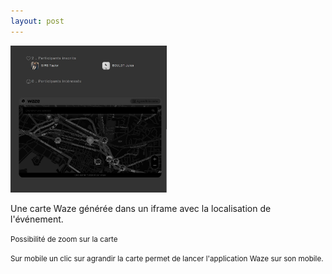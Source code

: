 ```yaml
---
layout: post
---
```


<img src="/images/calendarShowEnd.jpg" alt="waze" width=250>

Une carte Waze générée dans un iframe avec la localisation de l'événement.

<small>Possibilité de zoom sur la carte</small>

<small>Sur mobile un clic sur agrandir la carte permet de lancer l'application Waze sur son mobile.</small>
